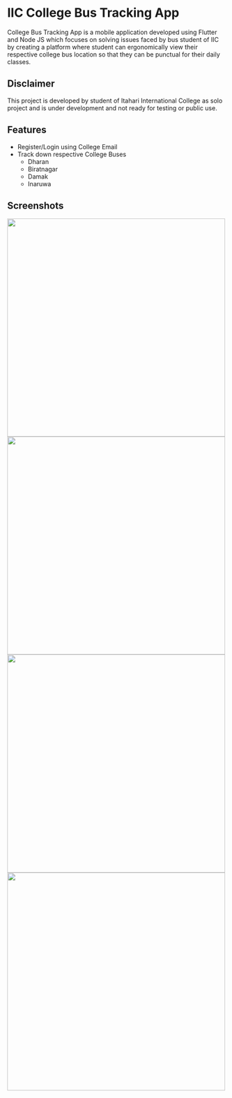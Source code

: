 
# IIC College Bus Tracking App

College Bus Tracking App is a mobile application developed using Flutter and Node JS which focuses on solving issues faced by bus student of IIC by creating a platform where student can ergonomically view their respective college bus location so that they can be punctual for their daily classes.




## Disclaimer

This project is developed by student of Itahari International College as solo project and is under development and not ready for testing or public use. 
## Features

- Register/Login using College Email 
- Track down respective College Buses
    - Dharan
    - Biratnagar
    - Damak
    - Inaruwa

## Screenshots
<img align="left" height="500" src="https://user-images.githubusercontent.com/117423632/227724152-11c01735-6988-4531-90a5-bb97c36c2ce8.png">
<img align="centre" height="500" src="https://user-images.githubusercontent.com/117423632/227724216-539c5c9c-c6ea-4770-ad00-9079fc0fb720.png">
<img align="left" height="500" src="https://user-images.githubusercontent.com/117423632/227724265-6a6d05a7-166d-4b08-a4b7-7d22c9fd5a6a.png">
<img align="centre" height="500" src="https://user-images.githubusercontent.com/117423632/227724293-4d88f368-d323-4e9c-9748-e89eed950fbf.png">


